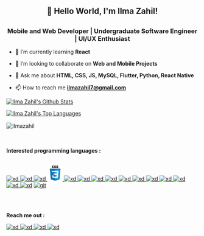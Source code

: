 <h2 align="center">👋 Hello World, I'm Ilma Zahil!<h2>

<h3 align="center">Mobile and Web Developer | Undergraduate Software Engineer | UI/UX Enthusiast</h3>

- 🌱 I’m currently learning **React**

- 👯 I’m looking to collaborate on **Web and Mobile Projects**

- 💬 Ask me about **HTML, CSS, JS, MySQL, Flutter, Python, React Native**

- 📫 How to reach me **ilmazahil7@gmail.com**

<a href="https://github.com/mahfoos/github-readme-stats"><img alt="Ilma Zahil's Github Stats" src="https://github-readme-stats.vercel.app/api?username=IlmaZahil&show_icons=true&count_private=true&theme=react&hide_border=true&bg_color=0D1117" /></a>

 <a href="https://github.com/mahfoos/github-readme-stats"><img alt="Ilma Zahil's Top Languages" src="https://github-readme-stats.vercel.app/api/top-langs/?username=IlmaZahil&langs_count=8&count_private=true&layout=compact&theme=react&hide_border=true&bg_color=0D1117" /></a>
  <br/>

<p><img align="center" src="https://github-readme-streak-stats.herokuapp.com/?user=IlmaZahil&theme=dark" alt="ilmazahil" /></p>


<br/><br/>
**Interested programming languages :** <br/><br/>

<a href="#">
 <img src="https://cdn.worldvectorlogo.com/logos/android.svg" alt="xd" width="40" height="40"/>
</a>
<a href="#">
 <img src="https://cdn.worldvectorlogo.com/logos/logo-javascript.svg" alt="xd" width="40" height="40"/>
</a>
<a href="#">
  <img src="https://cdn.worldvectorlogo.com/logos/html5-2.svg" alt="xd" width="40" height="40"/>
</a><a href="https://www.w3schools.com/css/" target="_blank"> <img src="https://raw.githubusercontent.com/devicons/devicon/master/icons/css3/css3-original-wordmark.svg" alt="css3" width="40" height="40"/> </a><a href="#">
  <img src="https://cdn.worldvectorlogo.com/logos/mysql-3.svg" alt="xd" width="40" height="40"/>
</a>
<a href="#">
  <img src="https://cdn.worldvectorlogo.com/logos/react-2.svg" alt="xd" width="40" height="40"/>
</a>
<a href="#">
  <img src="https://cdn.worldvectorlogo.com/logos/python-5.svg" alt="xd" width="40" height="40"/>
</a>
<a href="#">
  <img src="https://cdn.worldvectorlogo.com/logos/java-4.svg" alt="xd" width="40" height="40"/>
</a>
<a href="#">
  <img src="https://cdn.worldvectorlogo.com/logos/angular-icon-1.svg" alt="xd" width="40" height="40"/>
</a>
<a href="#">
  <img src="https://cdn.worldvectorlogo.com/logos/flutter.svg" alt="xd" width="40" height="40"/>
</a>
 <a href="#">
  <img src="https://cdn.worldvectorlogo.com/logos/dart.svg" alt="xd" width="40" height="40"/>
</a>
<a href="#">
  <img src="https://cdn.worldvectorlogo.com/logos/nodejs-2.svg" alt="xd" width="40" height="40"/>
</a>
<a href="#">
  <img src="https://cdn.worldvectorlogo.com/logos/dart.svg" alt="xd" width="40" height="40"/>
</a>
<a href="#">
  <img src="https://cdn.worldvectorlogo.com/logos/figma-1.svg" alt="xd" width="40" height="40"/>
</a><a href="https://www.adobe.com/products/xd.html" target="_blank"> <img src="https://cdn.worldvectorlogo.com/logos/adobe-xd.svg" alt="xd" width="40" height="40"/></a> <a href="https://git-scm.com/" target="_blank"> <img src="https://www.vectorlogo.zone/logos/git-scm/git-scm-icon.svg" alt="git" width="40" height="40"/></a>

<br/><br/>

**Reach me out :**

<a href="https://www.instagram.com/iam_ilm/">
 <img src="https://cdn.worldvectorlogo.com/logos/instagram-2-1.svg" alt="xd" width="40" height="40"/>
</a>
<a href="https://twitter.com/FZahil">
  <img src="https://cdn.worldvectorlogo.com/logos/twitter-4.svg" alt="xd" width="40" height="40"/>
</a>
<a href="https://github.com/IlmaZahil">
  <img src="https://cdn.worldvectorlogo.com/logos/facebook-4.svg" alt="xd" width="40" height="40"/>
</a>
<a href="https://www.linkedin.com/in/fathima-ilma-zahil-6404021b9/">
  <img src="https://cdn.worldvectorlogo.com/logos/linkedin-icon-2.svg" alt="xd" width="40" height="40"/>
</a>
